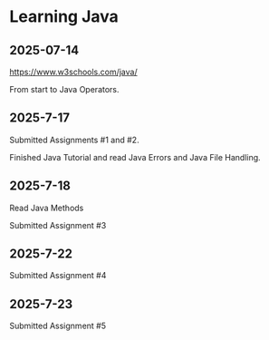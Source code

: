 # Learning Java

## 2025-07-14

https://www.w3schools.com/java/

From start to Java Operators.

## 2025-7-17

Submitted Assignments #1 and #2.

Finished Java Tutorial and read Java Errors and Java File Handling.

## 2025-7-18

Read Java Methods

Submitted Assignment #3

## 2025-7-22

Submitted Assignment #4

## 2025-7-23

Submitted Assignment #5
